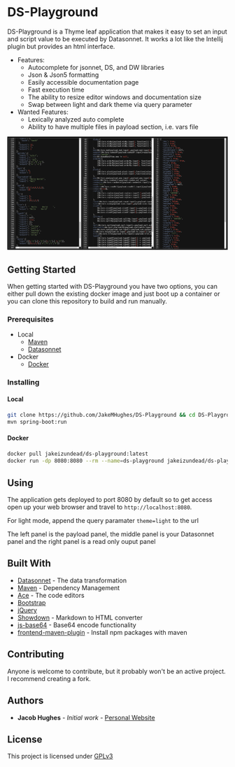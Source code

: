 # DS-Playground

DS-Playground is a Thyme leaf application that makes it easy to 
set an input and script value to be executed by Datasonnet. It works
a lot like the Intellij plugin but provides an html interface.

* Features:
  * Autocomplete for jsonnet, DS, and DW libraries
  * Json & Json5 formatting
  * Easily accessible documentation page
  * Fast execution time
  * The ability to resize editor windows and documentation size
  * Swap between light and dark theme via query parameter
* Wanted Features:
  * Lexically analyzed auto complete
  * Ability to have multiple files in payload section, i.e. vars file


![DS](img/DS.png)
## Getting Started

When getting started with DS-Playground you have two options, you can
either pull down the existing docker image and just boot up a container
or you can clone this repository to build and run manually.

### Prerequisites

* Local  
    * [Maven](https://maven.apache.org/install.html)  
    * [Datasonnet](https://github.com/modusbox/datasonnet-mapper)   
* Docker
    * [Docker](https://docs.docker.com/get-docker/)  

### Installing

#### Local
```bash
git clone https://github.com/JakeMHughes/DS-Playground && cd DS-Playground
mvn spring-boot:run
```

#### Docker
```bash
docker pull jakeizundead/ds-playground:latest
docker run -dp 8080:8080 --rm --name=ds-playground jakeizundead/ds-playground:latest
```
## Using
The application gets deployed to port 8080 by default so to get access open up your web browser and travel
to `http://localhost:8080`.

For light mode, append the query paramater `theme=light` to the url

The left panel is the payload panel, the middle panel is your Datasonnet panel and the right panel
is a read only ouput panel
## Built With

* [Datasonnet](https://github.com/datasonnet/datasonnet-mapper) - The data transformation
* [Maven](https://maven.apache.org/) - Dependency Management
* [Ace](https://ace.c9.io/) - The code editors
* [Bootstrap](https://getbootstrap.com/)
* [jQuery](https://jquery.com/)
* [Showdown](https://github.com/showdownjs/showdown) - Markdown to HTML converter
* [js-base64](https://github.com/dankogai/js-base64) - Base64 encode functionality
* [frontend-maven-plugin](https://github.com/eirslett/frontend-maven-plugin) - Install npm packages with maven

## Contributing

Anyone is welcome to contribute, but it probably won't be an active project. I recommend creating a fork.
  
## Authors

* **Jacob Hughes** - *Initial work* - [Personal Website](https://hughesportal.com)

## License

This project is licensed under [GPLv3](https://choosealicense.com/licenses/gpl-3.0/)